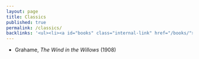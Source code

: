 ```yaml
---
layout: page
title: Classics
published: true
permalink: /classics/
backlinks: '<ul><li><a id="books" class="internal-link" href="/books/">Books</a></li></ul>'
---
```


* Grahame, _The Wind in the Willows_ (1908) 
